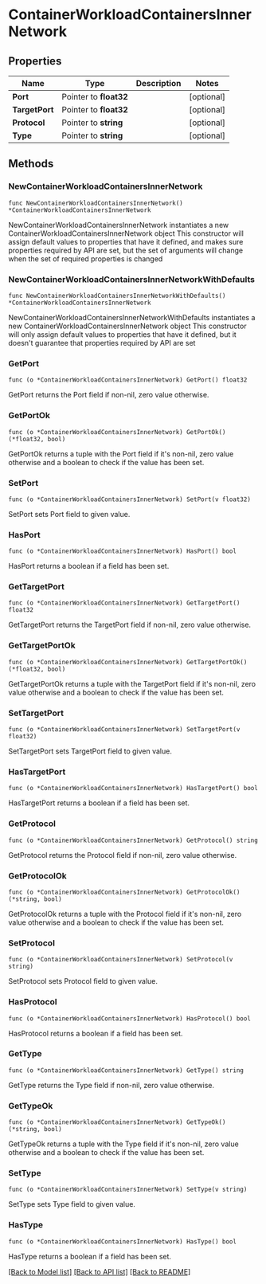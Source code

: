 # ContainerWorkloadContainersInnerNetwork

## Properties

Name | Type | Description | Notes
------------ | ------------- | ------------- | -------------
**Port** | Pointer to **float32** |  | [optional] 
**TargetPort** | Pointer to **float32** |  | [optional] 
**Protocol** | Pointer to **string** |  | [optional] 
**Type** | Pointer to **string** |  | [optional] 

## Methods

### NewContainerWorkloadContainersInnerNetwork

`func NewContainerWorkloadContainersInnerNetwork() *ContainerWorkloadContainersInnerNetwork`

NewContainerWorkloadContainersInnerNetwork instantiates a new ContainerWorkloadContainersInnerNetwork object
This constructor will assign default values to properties that have it defined,
and makes sure properties required by API are set, but the set of arguments
will change when the set of required properties is changed

### NewContainerWorkloadContainersInnerNetworkWithDefaults

`func NewContainerWorkloadContainersInnerNetworkWithDefaults() *ContainerWorkloadContainersInnerNetwork`

NewContainerWorkloadContainersInnerNetworkWithDefaults instantiates a new ContainerWorkloadContainersInnerNetwork object
This constructor will only assign default values to properties that have it defined,
but it doesn't guarantee that properties required by API are set

### GetPort

`func (o *ContainerWorkloadContainersInnerNetwork) GetPort() float32`

GetPort returns the Port field if non-nil, zero value otherwise.

### GetPortOk

`func (o *ContainerWorkloadContainersInnerNetwork) GetPortOk() (*float32, bool)`

GetPortOk returns a tuple with the Port field if it's non-nil, zero value otherwise
and a boolean to check if the value has been set.

### SetPort

`func (o *ContainerWorkloadContainersInnerNetwork) SetPort(v float32)`

SetPort sets Port field to given value.

### HasPort

`func (o *ContainerWorkloadContainersInnerNetwork) HasPort() bool`

HasPort returns a boolean if a field has been set.

### GetTargetPort

`func (o *ContainerWorkloadContainersInnerNetwork) GetTargetPort() float32`

GetTargetPort returns the TargetPort field if non-nil, zero value otherwise.

### GetTargetPortOk

`func (o *ContainerWorkloadContainersInnerNetwork) GetTargetPortOk() (*float32, bool)`

GetTargetPortOk returns a tuple with the TargetPort field if it's non-nil, zero value otherwise
and a boolean to check if the value has been set.

### SetTargetPort

`func (o *ContainerWorkloadContainersInnerNetwork) SetTargetPort(v float32)`

SetTargetPort sets TargetPort field to given value.

### HasTargetPort

`func (o *ContainerWorkloadContainersInnerNetwork) HasTargetPort() bool`

HasTargetPort returns a boolean if a field has been set.

### GetProtocol

`func (o *ContainerWorkloadContainersInnerNetwork) GetProtocol() string`

GetProtocol returns the Protocol field if non-nil, zero value otherwise.

### GetProtocolOk

`func (o *ContainerWorkloadContainersInnerNetwork) GetProtocolOk() (*string, bool)`

GetProtocolOk returns a tuple with the Protocol field if it's non-nil, zero value otherwise
and a boolean to check if the value has been set.

### SetProtocol

`func (o *ContainerWorkloadContainersInnerNetwork) SetProtocol(v string)`

SetProtocol sets Protocol field to given value.

### HasProtocol

`func (o *ContainerWorkloadContainersInnerNetwork) HasProtocol() bool`

HasProtocol returns a boolean if a field has been set.

### GetType

`func (o *ContainerWorkloadContainersInnerNetwork) GetType() string`

GetType returns the Type field if non-nil, zero value otherwise.

### GetTypeOk

`func (o *ContainerWorkloadContainersInnerNetwork) GetTypeOk() (*string, bool)`

GetTypeOk returns a tuple with the Type field if it's non-nil, zero value otherwise
and a boolean to check if the value has been set.

### SetType

`func (o *ContainerWorkloadContainersInnerNetwork) SetType(v string)`

SetType sets Type field to given value.

### HasType

`func (o *ContainerWorkloadContainersInnerNetwork) HasType() bool`

HasType returns a boolean if a field has been set.


[[Back to Model list]](../README.md#documentation-for-models) [[Back to API list]](../README.md#documentation-for-api-endpoints) [[Back to README]](../README.md)


